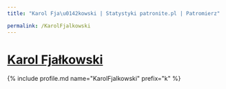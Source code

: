 ```yaml
---
title: "Karol Fja\u0142kowski | Statystyki patronite.pl | Patromierz"

permalink: /KarolFjalkowski
---
```


# [Karol Fjałkowski](https://patronite.pl/KarolFjalkowski)

{% include profile.md name="KarolFjalkowski" prefix="k" %}
